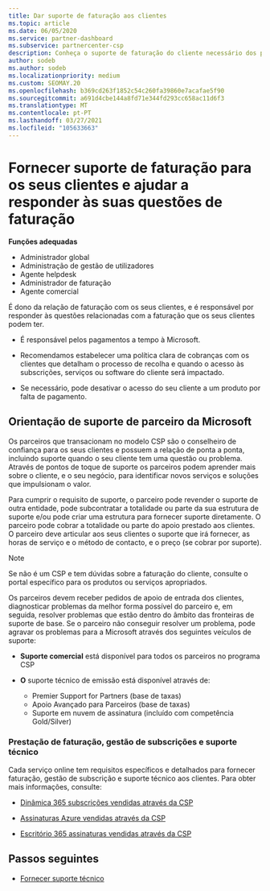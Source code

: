 ```yaml
---
title: Dar suporte de faturação aos clientes
ms.topic: article
ms.date: 06/05/2020
ms.service: partner-dashboard
ms.subservice: partnercenter-csp
description: Conheça o suporte de faturação do cliente necessário dos parceiros do programa CSP. Este suporte inclui a detenção da relação de faturação do cliente e a resposta a questões de faturação.
author: sodeb
ms.author: sodeb
ms.localizationpriority: medium
ms.custom: SEOMAY.20
ms.openlocfilehash: b369cd263f1852c54c260fa39860e7acafae5f90
ms.sourcegitcommit: a691d4cbe144a8fd71e344fd293cc658ac11d6f3
ms.translationtype: MT
ms.contentlocale: pt-PT
ms.lasthandoff: 03/27/2021
ms.locfileid: "105633663"
---
```

# <a name="provide-billing-support-for-your-customers-and-help-answer-their-billing-questions"></a>Fornecer suporte de faturação para os seus clientes e ajudar a responder às suas questões de faturação


**Funções adequadas**

- Administrador global
- Administração de gestão de utilizadores
- Agente helpdesk
- Administrador de faturação
- Agente comercial

É dono da relação de faturação com os seus clientes, e é responsável por responder às questões relacionadas com a faturação que os seus clientes podem ter.

- É responsável pelos pagamentos a tempo à Microsoft.

- Recomendamos estabelecer uma política clara de cobranças com os clientes que detalham o processo de recolha e quando o acesso às subscrições, serviços ou software do cliente será impactado.

- Se necessário, pode desativar o acesso do seu cliente a um produto por falta de pagamento.

## <a name="microsoft-partner-support-guidance"></a>Orientação de suporte de parceiro da Microsoft

Os parceiros que transacionam no modelo CSP são o conselheiro de confiança para os seus clientes e possuem a relação de ponta a ponta, incluindo suporte quando o seu cliente tem uma questão ou problema. Através de pontos de toque de suporte os parceiros podem aprender mais sobre o cliente, e o seu negócio, para identificar novos serviços e soluções que impulsionam o valor.

Para cumprir o requisito de suporte, o parceiro pode revender o suporte de outra entidade, pode subcontratar a totalidade ou parte da sua estrutura de suporte e/ou pode criar uma estrutura para fornecer suporte diretamente.  O parceiro pode cobrar a totalidade ou parte do apoio prestado aos clientes. O parceiro deve articular aos seus clientes o suporte que irá fornecer, as horas de serviço e o método de contacto, e o preço (se cobrar por suporte). 

>[!Note]
>Se não é um CSP e tem dúvidas sobre a faturação do cliente, consulte o portal específico para os produtos ou serviços apropriados.

Os parceiros devem receber pedidos de apoio de entrada dos clientes, diagnosticar problemas da melhor forma possível do parceiro e, em seguida, resolver problemas que estão dentro do âmbito das fronteiras de suporte de base. Se o parceiro não conseguir resolver um problema, pode agravar os problemas para a Microsoft através dos seguintes veículos de suporte:

- **Suporte comercial** está disponível para todos os parceiros no programa CSP

- **O** suporte técnico de emissão está disponível através de:

  - Premier Support for Partners (base de taxas)
  - Apoio Avançado para Parceiros (base de taxas)
  - Suporte em nuvem de assinatura (incluído com competência Gold/Silver)

### <a name="providing-billing-subscription-management-and-technical-support"></a>Prestação de faturação, gestão de subscrições e suporte técnico 

Cada serviço online tem requisitos específicos e detalhados para fornecer faturação, gestão de subscrição e suporte técnico aos clientes. Para obter mais informações, consulte:

- [Dinâmica 365 subscrições vendidas através da CSP](https://www.microsoftpartnercommunity.com/t5/CSP/Microsoft-Partner-Support-Guidance/m-p/5262#M30)

- [Assinaturas Azure vendidas através da CSP](https://www.microsoftpartnercommunity.com/t5/CSP/Microsoft-Partner-Support-Guidance/m-p/5263#M31)

- [Escritório 365 assinaturas vendidas através da CSP](https://www.microsoftpartnercommunity.com/t5/CSP/Microsoft-Partner-Support-Guidance/m-p/5264#M32)
 
## <a name="next-steps"></a>Passos seguintes

- [Fornecer suporte técnico](provide-technical-support.md)